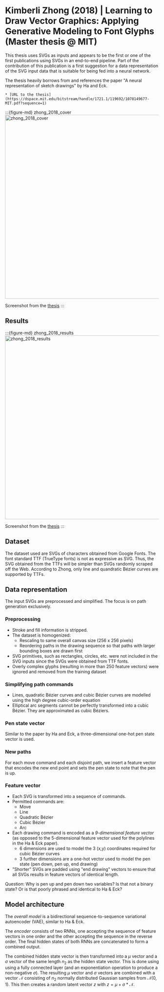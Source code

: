 # Kimberli Zhong (2018) | Learning to Draw Vector Graphics: Applying Generative Modeling to Font Glyphs (Master thesis @ MIT)

This thesis uses SVGs as inputs and appears to be the first or one of the first publications using SVGs in an end-to-end pipeline. Part of the contribution of this publication is a first suggestion for a data representation of the SVG input data that is suitable for being fed into a neural network.

The thesis heavily borrows from and references the paper "A neural representation of sketch drawings" by Ha and Eck.


```{admonition} Available resources at a glance
* [URL to the thesis](https://dspace.mit.edu/bitstream/handle/1721.1/119692/1078149677-MIT.pdf?sequence=1)
```


:::{figure-md} zhong_2018_cover
<img src="zhong_2018_cover.png" alt="zhong_2018_cover" width="600px">

Screenshot from the [thesis](https://dspace.mit.edu/bitstream/handle/1721.1/119692/1078149677-MIT.pdf?sequence=1)
:::


## Results

:::{figure-md} zhong_2018_results
<img src="zhong_2018_results.png" alt="zhong_2018_results" width="600px">

Screenshot from the [thesis](https://dspace.mit.edu/bitstream/handle/1721.1/119692/1078149677-MIT.pdf?sequence=1)
:::

## Dataset

The dataset used are SVGs of characters obtained from Google Fonts.
The font standard TTF (TrueType fonts) is not as expressive as SVG. Thus, the SVG obtained from the TTFs will be simpler than SVGs randomly scraped off the Web. According to Zhong, only line and quandratic Bézier curves are supported by TTFs.

## Data representation

The input SVGs are preprocessed and simplified. The focus is on path generation exclusively.

### Preprocessing

* Stroke and fill information is stripped.
* The dataset is homogenized:
  * Rescaling to same overall canvas size (256 x 256 pixels)
  * Reordering paths in the drawing sequence so that paths with larger bounding boxes are drawn first
* SVG primitives, such as rectangles, circles, etc. were not included in the SVG inputs since the SVGs were obtained from TTF fonts.
* Overly complex glyphs (resulting in more than 250 feature vectors) were ignored and removed from the training dataset

### Simplifying path commands

* Lines, quadratic Bézier curves and cubic Bézier curves are modelled using the high degree cubic-order equation
* Elliptical arc segments cannot be perfectly transformed into a cubic Bézier. They are approximated as cubic Béziers.

### Pen state vector

Similar to the paper by Ha and Eck, a three-dimensional one-hot pen state vector is used.

### New paths

For each move command and each disjoint path, we insert a feature vector that encodes the new end point and sets the pen state to note that the pen is up.

### Feature vector

* Each SVG is transformed into a sequence of commands.
* Permitted commands are:
  * Move
  * Line
  * Quadratic Bézier
  * Cubic Bézier
  * Arc
* Each drawing command is encoded as a *9-dimensional feature vector* (as opposed to the 5-dimensional feature vector used for the polylines in the Ha & Eck paper).
  * 6 dimensions are used to model the 3 (x,y) coordinates required for cubic Bézier curves
  * 3 further dimensions are a one-hot vector used to model the pen state (pen down, pen up, end drawing)
* "Shorter" SVGs are padded using "end drawing" vectors to ensure that all SVGs results in feature vectors of identical length.

Question: Why is pen up and pen down two variables? Is that not a binary state? Or is that poorly phrased and identical to Ha & Eck?


## Model architecture

The *overall model* is a bidirectional sequence-to-sequence variational autoencoder (VAE), similar to Ha & Eck. 


The *encoder* consists of two RNNs, one accepting the sequence of feature vectors in one order and the other accepting the sequence in the reverse order. The final hidden states of both RNNs are concatenated to form a combined output.

The combined hidden state vector is then transformed into a $\mu$ vector and a $\sigma$ vector of the same length $n_2$ as the hidden state vector. This is done using using a fully connected layer (and an exponentiation operation to produce a non-negative $\sigma$).
The resulting $\mu$ vector and $\sigma$ vectors are combined with a vector $\mathcal{N}$ consisting of $n_2$ normally distributed Gaussian samples from $\mathcal{N}(0,1)$. This then creates a random latent vector $z$ with $z=\mu + \sigma * \mathcal{N}$.

